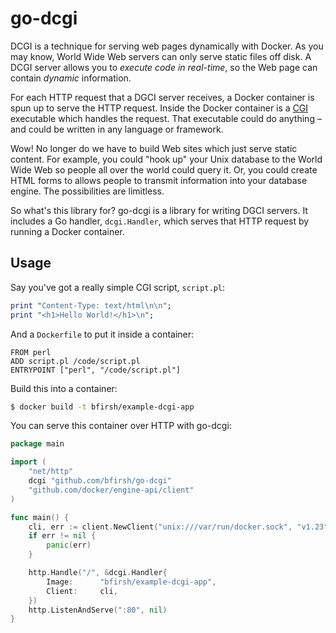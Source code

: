 # go-dcgi

DCGI is a technique for serving web pages dynamically with Docker. As you may know, World Wide Web servers can only serve static files off disk. A DCGI server allows you to *execute code in real-time*, so the Web page can contain *dynamic* information.

For each HTTP request that a DGCI server receives, a Docker container is spun up to serve the HTTP request. Inside the Docker container is a [CGI](https://en.wikipedia.org/wiki/Common_Gateway_Interface) executable which handles the request. That executable could do anything – and could be written in any language or framework.

Wow! No longer do we have to build Web sites which just serve static content. For example, you could "hook up" your Unix database to the World Wide Web so people all over the world could query it. Or, you could create HTML forms to allows people to transmit information into your database engine. The possibilities are limitless.

So what's this library for? go-dcgi is a library for writing DGCI servers. It includes a Go handler, `dcgi.Handler`, which serves that HTTP request by running a Docker container.

## Usage

Say you've got a really simple CGI script, `script.pl`:

```perl
print "Content-Type: text/html\n\n";
print "<h1>Hello World!</h1>\n";
```

And a `Dockerfile` to put it inside a container:

```
FROM perl
ADD script.pl /code/script.pl
ENTRYPOINT ["perl", "/code/script.pl"]
```

Build this into a container:

```bash
$ docker build -t bfirsh/example-dcgi-app
```

You can serve this container over HTTP with go-dcgi:

```go
package main

import (
	"net/http"
	dcgi "github.com/bfirsh/go-dcgi"
	"github.com/docker/engine-api/client"
)

func main() {
	cli, err := client.NewClient("unix:///var/run/docker.sock", "v1.23", nil, nil)
	if err != nil {
		panic(err)
	}

	http.Handle("/", &dcgi.Handler{
		Image:      "bfirsh/example-dcgi-app",
		Client:     cli,
	})
	http.ListenAndServe(":80", nil)
}
```


